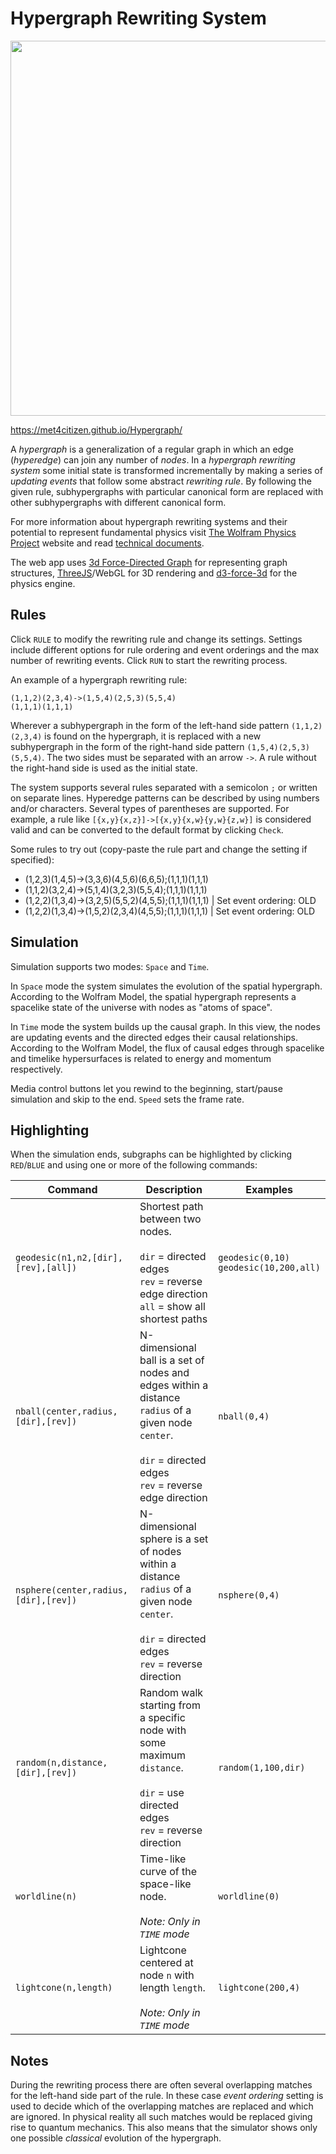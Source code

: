 # Hypergraph Rewriting System

<img src="https://repository-images.githubusercontent.com/324783458/88643280-493e-11eb-87cb-910353f32066" width="600">

https://met4citizen.github.io/Hypergraph/

A *hypergraph* is a generalization of a regular graph in which an edge (*hyperedge*)
can join any number of *nodes*. In a *hypergraph rewriting system* some initial
state is transformed incrementally by making a series of *updating events* that follow
some abstract *rewriting rule*. By following the given rule, subhypergraphs with particular
canonical form are replaced with other subhypergraphs with different canonical form.

For more information about hypergraph rewriting systems and their potential to
represent fundamental physics visit [The Wolfram Physics Project](https://www.wolframphysics.org)
website and read [technical documents](https://www.wolframphysics.org/technical-documents/).

The web app uses [3d Force-Directed Graph](https://github.com/vasturiano/3d-force-graph)
for representing graph structures, [ThreeJS](https://github.com/mrdoob/three.js/)/WebGL
for 3D rendering and [d3-force-3d](https://github.com/vasturiano/d3-force-3d) for the
physics engine.

## Rules

Click `RULE` to modify the rewriting rule and change its settings. Settings include
different options for rule ordering and event orderings and the max number of
rewriting events. Click `RUN` to start the rewriting process. 

An example of a hypergraph rewriting rule:

```
(1,1,2)(2,3,4)->(1,5,4)(2,5,3)(5,5,4)
(1,1,1)(1,1,1)
```

Wherever a subhypergraph in the form of the left-hand side pattern `(1,1,2)(2,3,4)`
is found on the hypergraph, it is replaced with a new subhypergraph in the
form of the right-hand side pattern `(1,5,4)(2,5,3)(5,5,4)`. The two sides must be
separated with an arrow `->`. A rule without the right-hand side is used as the initial
state.

The system supports several rules separated with a semicolon `;` or written
on separate lines. Hyperedge patterns can be described by using numbers and/or
characters. Several types of parentheses are supported. For example, a rule like
`[{x,y}{x,z}]->[{x,y}{x,w}{y,w}{z,w}]` is considered valid and can be
converted to the default format by clicking `Check`.

Some rules to try out (copy-paste the rule part and change the setting if specified):

- (1,2,3)(1,4,5)->(3,3,6)(4,5,6)(6,6,5);(1,1,1)(1,1,1)
- (1,1,2)(3,2,4)->(5,1,4)(3,2,3)(5,5,4);(1,1,1)(1,1,1)
- (1,2,2)(1,3,4)->(3,2,5)(5,5,2)(4,5,5);(1,1,1)(1,1,1) | Set event ordering: OLD
- (1,2,2)(1,3,4)->(1,5,2)(2,3,4)(4,5,5);(1,1,1)(1,1,1) | Set event ordering: OLD

## Simulation

Simulation supports two modes: `Space` and `Time`.

In `Space` mode the system simulates the evolution of the spatial hypergraph.
According to the Wolfram Model, the spatial hypergraph represents a spacelike
state of the universe with nodes as "atoms of space".

In `Time` mode the system builds up the causal graph. In this view, the nodes are
updating events and the directed edges their causal relationships. According to the
Wolfram Model, the flux of causal edges through spacelike and timelike hypersurfaces
is related to energy and momentum respectively.

Media control buttons let you rewind to the beginning, start/pause simulation and
skip to the end. `Speed` sets the frame rate.

## Highlighting

When the simulation ends, subgraphs can be highlighted by clicking `RED`/`BLUE`
and using one or more of the following commands:

Command | Description | Examples
--- | --- | ---
`geodesic(n1,n2,[dir],[rev],[all])` | Shortest path between two nodes.<br/><br/>`dir` = directed edges<br/>`rev` = reverse edge direction<br/>`all` = show all shortest paths | `geodesic(0,10)`<br/>`geodesic(10,200,all)`
`nball(center,radius,[dir],[rev])` | N-dimensional ball is a set of nodes and edges within a distance `radius` of a given node `center`.<br/><br/>`dir` = directed edges<br/>`rev` = reverse edge direction | `nball(0,4)`
`nsphere(center,radius,[dir],[rev])` | N-dimensional sphere is a set of nodes within a distance `radius` of a given node `center`.<br/><br/>`dir` = directed edges<br/>`rev` = reverse direction | `nsphere(0,4)`
`random(n,distance,[dir],[rev])` | Random walk starting from a specific node with some maximum `distance`.<br/><br/>`dir` = use directed edges<br/>`rev` = reverse direction | `random(1,100,dir)`
`worldline(n)` | Time-like curve of the space-like node.<br/><br/>*Note: Only in `TIME` mode* | `worldline(0)`
`lightcone(n,length)` | Lightcone centered at node `n` with length `length`.<br/><br/>*Note: Only in `TIME` mode* | `lightcone(200,4)`

## Notes

During the rewriting process there are often several overlapping matches for the left-hand side part
of the rule. In these case *event ordering* setting is used to decide which of the overlapping matches
are replaced and which are ignored. In physical reality all such matches would be replaced giving rise
to quantum mechanics. This also means that the simulator shows only one possible *classical* evolution
of the hypergraph.


